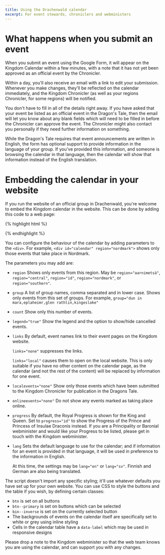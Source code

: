 ```yaml
---
title: Using the Drachenwald calendar
excerpt: For event stewards, chroniclers and webministers
---
```


What happens when you submit an event
=====================================

When you submit an event using the Google Form, it will appear on the Kingdom Calendar within a few minutes, with a note that it has not yet been approved as an official event by the Chronicler. 

Within a day, you'll also receive an email with a link to edit your submission. Whenever you make changes, they'll be reflected on the calendar immediately, and the Kingdom Chronicler (as well as your regions Chronicler, for some regions) will be notified.

You don't have to fill in all of the details right away. If you have asked that your event be listed as an official event in the Dragon's Tale, then the email will let you know about any blank fields which will need to be filled in before the Chronicler can approve the event. The Chronicler might also contact you personally if they need further information on something.

While the Dragon's Tale requires that event announcements are written in English, the form has optional support to provide information in the language of your group. If you've provided this information, and someone is browsing the calendar in that language, then the calendar will show that information instead of the English translation.


Embedding the calendar in your website
======================================

If you run the website of an official group in Drachenwald, you're welcome to embed the Kingdom calendar in the website. This can be done by adding this code to a web page:

{% highlight html %}
<div id="calendar"></div>
<script type="text/javascript"
        src="https://scripts.drachenwald.sca.org/calendar/v3.0/calendar.js">
</script>
{% endhighlight %}

You can configure the behaviour of the calendar by adding parameters to the `<div>`. For example,
`<div id="calendar" region="nordmark">` shows only those events that take place in Nordmark.

The parameters you may add are:

- `region` Shows only events from this region. May be `region="aarnimetsä"`, `region="central"`, `region="id"`, `region="nordmark"`, or `region="southern"`.
- `group` A list of group names, comma separated and in lower case. Shows only events from this set of groups. For example, `group="dun in mara,eplaheimr,glen rathlin,kingeslake"`
- `count` Show only this number of events.
- `legend="true"` Show the legend and the option to show/hide cancelled events.
- `links` By default, event names link to their event pages on the Kingdom website.

  `links="none"` suppresses the links.

  `links="local"` causes them to open on the local website. This is only suitable if you have no other content on the calendar page, as the calendar (and not the rest of the content) will be replaced by information for one event.
- `localevents="none"` Show only those events which have been submitted to the Kingdom Chronicler for publication in the Dragons Tale.
- `onlineevents="none"` Do not show any events marked as taking place online.
- `progress` By default, the Royal Progress is shown for the King and Queen. Set to `progress="id"` to show the Progress of the Prince and Princess of Insulae Draconis instead. If you are a Principality or Baronial webminister and would like your Progress to be listed, please get in touch with the Kingdom webminister.
- `lang` Sets the default language to use for the calendar; and if information for an event is provided in that language, it will be used in preference to the information in English.

  At this time, the settings may be `lang="en"` or `lang="sv"`. Finnish and German are also being translated.

The script doesn't import any specific styling; it'll use whatever defaults you have set up for your own website. You can use CSS to style the buttons and the table if you wish, by defining certain classes:

- `btn` is set on all buttons
- `btn--primary` is set on buttons which can be selected
- `bin--inverse` is set on the currently selected button
- The backgrounds of events on the calendar itself are specifically set to white or grey using inline styling
- Cells in the calendar table have a `data-label` which may be used in responsive designs

Please drop a note to the Kingdom webminister so that the web team knows you are using the calendar, and can support you with any changes.